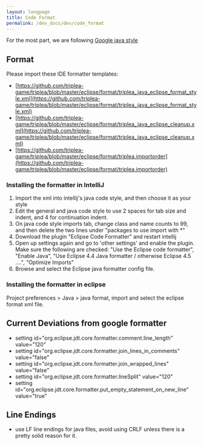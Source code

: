 ```yaml
---
layout: longpage
title: Code Format
permalink: /dev_docs/dev/code_format
---
```


For the most part, we are following [Google java style](http://google.github.io/styleguide/javaguide.html)

## Format
Please import these IDE formatter templates:

- [https://github.com/triplea-game/triplea/blob/master/eclipse/format/triplea_java_eclipse_format_style.xml](https://github.com/triplea-game/triplea/blob/master/eclipse/format/triplea_java_eclipse_format_style.xml)
- [https://github.com/triplea-game/triplea/blob/master/eclipse/format/triplea_java_eclipse_cleanup.xml](https://github.com/triplea-game/triplea/blob/master/eclipse/format/triplea_java_eclipse_cleanup.xml)
- [https://github.com/triplea-game/triplea/blob/master/eclipse/format/triplea.importorder](https://github.com/triplea-game/triplea/blob/master/eclipse/format/triplea.importorder)

### Installing the formatter in IntelliJ
1. Import the xml into intellij's java code style, and then choose it as your style
2. Edit the general and java code style to use 2 spaces for tab size and indent, and 4 for continuation indent.
3. On java code style imports tab, change class and name counts to 99, and then delete the two lines under "packages to use import with \*"
4. Download the plugin "Eclipse Code Formatter" and restart intellij
5. Open up settings again and go to 'other settings' and enable the plugin. Make sure the following are checked: "Use the Eclipse code formatter", "Enable Java", "Use Eclipse 4.4 Java formatter / otherwise Eclipse 4.5 ....", "Optimize Imports"
6. Browse and select the Eclipse java formatter config file.

### Installing the formatter in eclipse
Project preferences > Java > java format, import and select the eclipse format xml file.

## Current Deviations from google formatter
- setting id="org.eclipse.jdt.core.formatter.comment.line_length" value="120"
- setting id="org.eclipse.jdt.core.formatter.join_lines_in_comments" value="false"
- setting id="org.eclipse.jdt.core.formatter.join_wrapped_lines" value="false"
- setting id="org.eclipse.jdt.core.formatter.lineSplit" value="120"
- setting id="org.eclipse.jdt.core.formatter.put_empty_statement_on_new_line" value="true"

## Line Endings
- use LF line endings for java files, avoid using CRLF unless there is a pretty solid reason for it.
